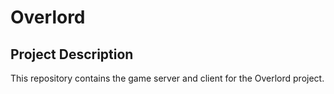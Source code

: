 # Overlord

## Project Description

This repository contains the game server and client for the Overlord project.
